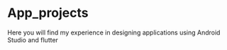# App_projects 

Here you will find my experience in designing applications using Android Studio and flutter
